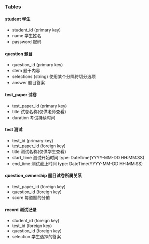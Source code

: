 ### Tables

#### student 学生

+ student_id (primary key)
+ name 学生姓名
+ password 密码

#### question 题目

+ question_id (primary key)
+ stem 题干内容
+ selections (string) 使用某个分隔符切分选项
+ answer 题目答案

#### test_paper 试卷

+ test_paper_id (primary key)
+ title 试卷名称(仅供老师查看)
+ duration 考试持续时间

#### test 测试

+ test_id (primary key)
+ test_paper_id (foreign key)
+ title 测试名称(仅供学生查看)
+ start_time 测试开始时间 type: DateTime(YYYY-MM-DD HH:MM:SS)
+ end_time 测试截止时间 type: DateTime(YYYY-MM-DD HH:MM:SS)

#### question_ownership 题目试卷所属关系

+ test_paper_id (foreign key)
+ question_id (foreign key)
+ score 每道题的分值

#### record 测试记录

+ student_id (foreign key)
+ test_id (foreign key)
+ question_id (foreign key)
+ selection 学生选择的答案
